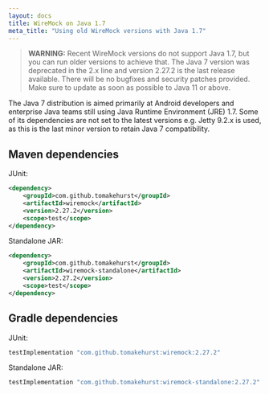 ```yaml
---
layout: docs
title: WireMock on Java 1.7
meta_title: "Using old WireMock versions with Java 1.7"
---
```


> **WARNING:** Recent WireMock versions do not support Java 1.7, but you can run older versions to achieve that.
> The Java 7 version was deprecated in the 2.x line and version 2.27.2 is the last release available.
> There will be no bugfixes and security patches provided.
> Make sure to update as soon as possible to Java 11 or above.

The Java 7 distribution is aimed primarily at Android developers and enterprise Java teams still using Java Runtime Environment (JRE) 1.7.
Some of its dependencies are not set to the latest versions e.g. Jetty 9.2.x is used,
as this is the last minor version to retain Java 7 compatibility.

## Maven dependencies

JUnit:

```xml
<dependency>
    <groupId>com.github.tomakehurst</groupId>
    <artifactId>wiremock</artifactId>
    <version>2.27.2</version>
    <scope>test</scope>
</dependency>
```

Standalone JAR:

```xml
<dependency>
    <groupId>com.github.tomakehurst</groupId>
    <artifactId>wiremock-standalone</artifactId>
    <version>2.27.2</version>
    <scope>test</scope>
</dependency>
```

## Gradle dependencies

JUnit:

```groovy
testImplementation "com.github.tomakehurst:wiremock:2.27.2"
```

Standalone JAR:

```groovy
testImplementation "com.github.tomakehurst:wiremock-standalone:2.27.2"
```
